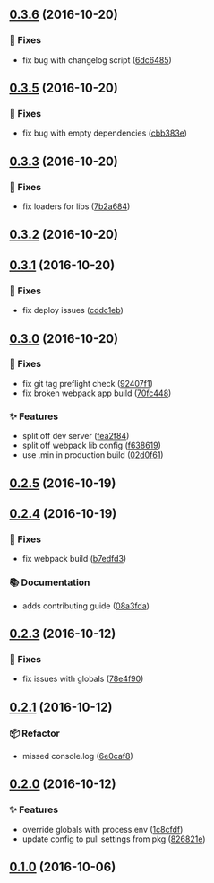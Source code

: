 ## [0.3.6](https://github.com/nci-gdc/buildjs}/compare/v0.3.5...0.3.6) (2016-10-20)

### :bug: Fixes

- fix bug with changelog script ([6dc6485](https://github.com/nci-gdc/buildjs/commit/6dc64857ec84d9e43b1fb59a044a7020730fe24a))

## [0.3.5](https://github.com/nci-gdc/buildjs}/compare/v0.3.3...0.3.5) (2016-10-20)

### :bug: Fixes

- fix bug with empty dependencies ([cbb383e](https://github.com/nci-gdc/buildjs/commit/cbb383e100be859a1b2a4fe5884f8c7c14047a9d))

## [0.3.3](https://github.com/nci-gdc/buildjs}/compare/v0.3.2...0.3.3) (2016-10-20)

### :bug: Fixes

- fix loaders for libs ([7b2a684](https://github.com/nci-gdc/buildjs/commit/7b2a68414805c9c1e59256eb5a0e7f1b4a16d5a4))

## [0.3.2](https://github.com/nci-gdc/buildjs}/compare/v0.3.1...0.3.2) (2016-10-20)



## [0.3.1](https://github.com/nci-gdc/buildjs}/compare/v0.3.0...0.3.1) (2016-10-20)

### :bug: Fixes

- fix deploy issues ([cddc1eb](https://github.com/nci-gdc/buildjs/commit/cddc1ebfec1246c6e9e9d17725ee266b1db7a0de))

## [0.3.0](https://github.com/nci-gdc/buildjs}/compare/v0.2.5...0.3.0) (2016-10-20)

### :bug: Fixes

- fix git tag preflight check ([92407f1](https://github.com/nci-gdc/buildjs/commit/92407f195f569512e222bef7f874bc2c23538050))
- fix broken webpack app build ([70fc448](https://github.com/nci-gdc/buildjs/commit/70fc4489e643e388fa59b330a7a3918235e9fc83))

### :sparkles: Features

- split off dev server ([fea2f84](https://github.com/nci-gdc/buildjs/commit/fea2f84f7a4fbb31ff9d06ee9451e77921d02e3f))
- split off webpack lib config ([f638619](https://github.com/nci-gdc/buildjs/commit/f638619aa0200f1b6193e5690fa3e9f5faf3a74d))
- use .min in production build ([02d0f61](https://github.com/nci-gdc/buildjs/commit/02d0f61fee4c7fb0ed5c1edc101f5f5312f21446))

## [0.2.5](https://github.com/nci-gdc/buildjs}/compare/v0.2.4...0.2.5) (2016-10-19)



## [0.2.4](https://github.com/nci-gdc/buildjs}/compare/v0.2.3...0.2.4) (2016-10-19)

### :bug: Fixes

- fix webpack build ([b7edfd3](https://github.com/nci-gdc/buildjs/commit/b7edfd3e32e52a575102dfb31d743a313c3b5ead))

### :books: Documentation

- adds contributing guide ([08a3fda](https://github.com/nci-gdc/buildjs/commit/08a3fda4523f3770e83261ca8918d7722a5bc60c))

## [0.2.3](https://github.com/nci-gdc/buildjs}/compare/v0.2.1...0.2.3) (2016-10-12)

### :bug: Fixes

- fix issues with globals ([78e4f90](https://github.com/nci-gdc/buildjs/commit/78e4f9044ba786054c1d7d04b30c0f518287ea39))

## [0.2.1](https://github.com/nci-gdc/buildjs}/compare/v0.2.0...0.2.1) (2016-10-12)

### :package: Refactor

- missed console.log ([6e0caf8](https://github.com/nci-gdc/buildjs/commit/6e0caf85f930190046075f3a32942cb8cb90d267))

## [0.2.0](https://github.com/nci-gdc/buildjs}/compare/v0.1.0...0.2.0) (2016-10-12)

### :sparkles: Features

- override globals with process.env ([1c8cfdf](https://github.com/nci-gdc/buildjs/commit/1c8cfdf74dbf700555251e053846eb453fee1f9b))
- update config to pull settings from pkg ([826821e](https://github.com/nci-gdc/buildjs/commit/826821ea8e0415980163db4086486bedd0f2dc28))

## [0.1.0](https://github.com/nci-gdc/buildjs}/compare/3692ca68f9952cfeb8de561fdbe50bd48553675c...0.1.0) (2016-10-06)



